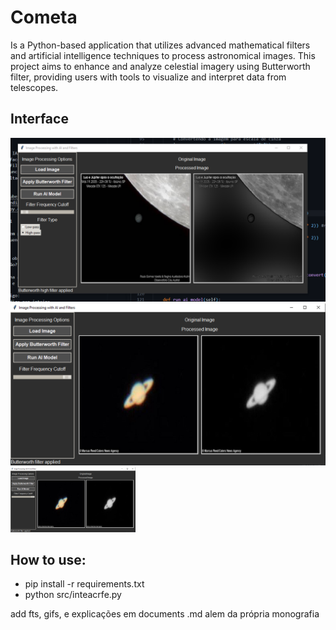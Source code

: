 # Cometa
Is a Python-based application that utilizes advanced mathematical filters and artificial intelligence techniques to process astronomical images. This project aims to enhance and analyze celestial imagery using Butterworth filter, providing users with tools to visualize and interpret data from telescopes.

## Interface

![Descrição](jup.png)
![](tyki.png)
<img src="tyki.png" alt="Minha imagem" width="200"/>


## How to use:
- pip install -r requirements.txt
- python src/inteacrfe.py

add fts, gifs, e explicações em documents .md alem da própria monografia